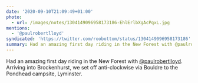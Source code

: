 ```yaml
---
date: '2020-09-10T21:09:49+01:00'
photo:
  - url: /images/notes/1304149096958173186-EhlErlbXgAcPqxL.jpg
mentions:
  - '@paulrobertlloyd'
syndicated: 'https://twitter.com/roobottom/status/1304149096958173186'
summary: Had an amazing first day riding in the New Forest with @paulrobertlloyd.
---
```

Had an amazing first day riding in the New Forest with [@paulrobertlloyd](https://twitter.com/@paulrobertlloyd). Arriving into Brockenhurst, we set off anti-clockwise via Bouldre to the Pondhead campsite, Lyminster. 
